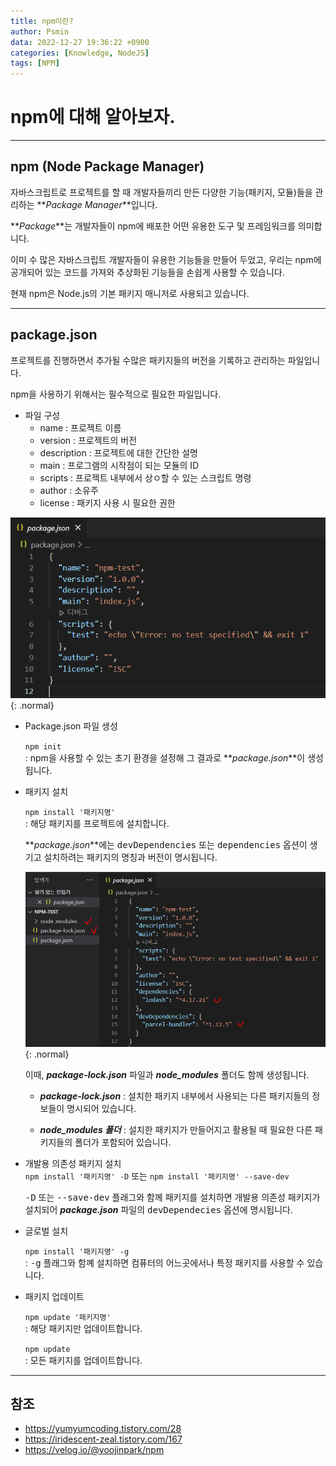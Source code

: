 ```yaml
---
title: npm이란?
author: Psmin
data: 2022-12-27 19:36:22 +0900
categories: [Knowledge, NodeJS]
tags: [NPM]
---
```


# npm에 대해 알아보자.

---

## npm (Node Package Manager)

자바스크립트로 프로젝트를 할 때 개발자들끼리 만든 다양한 기능(패키지, 모듈)들을 관리하는 **_Package Manager_**입니다.

**_Package_**는 개발자들이 npm에 배포한 어떤 유용한 도구 및 프레임워크를 의미합니다.

이미 수 많은 자바스크립트 개발자들이 유용한 기능들을 만들어 두었고, 우리는 npm에 공개되어 있는 코드를 가져와 추상화된 기능들을 손쉽게 사용할 수 있습니다.

현재 npm은 Node.js의 기본 패키지 매니저로 사용되고 있습니다.

---

## package.json

프로젝트를 진행하면서 추가될 수많은 패키지들의 버전을 기록하고 관리하는 파일입니다.

npm을 사용하기 위해서는 필수적으로 필요한 파일입니다.

- 파일 구성
  - name : 프로젝트 이름
  - version : 프로젝트의 버전
  - description : 프로젝트에 대한 간단한 설명
  - main : 프로그램의 시작점이 되는 모듈의 ID
  - scripts : 프로젝트 내부에서 상ㅇ할 수 있는 스크립트 명령
  - author : 소유주
  - license : 패키지 사용 시 필요한 권한

![package-json](/assets/img/package-json.png){: .normal}

- Package.json 파일 생성

  `npm init`  
  : npm을 사용할 수 있는 초기 환경을 설정해 그 결과로 **_package.json_**이 생성됩니다.

- 패키지 설치

  `npm install '패키지명'`  
  : 해당 패키지를 프로젝트에 설치합니다.

  **_package.json_**에는 <kbd>devDependencies</kbd> 또는 <kbd>dependencies</kbd> 옵션이 생기고 설치하려는 패키지의 명칭과 버전이 명시됩니다.

  ![package-install](/assets/img/package-install.png){: .normal}

  이때, **_package-lock.json_** 파일과 **_node_modules_** 폴더도 함께 생성됩니다.

  - **_package-lock.json_** : 설치한 패키지 내부에서 사용되는 다른 패키지들의 정보들이 명시되어 있습니다.

  - **_node_modules 폴더_** : 설치한 패키지가 만들어지고 활용될 때 필요한 다른 패키지들의 폴더가 포함되어 있습니다.

- 개발용 의존성 패키지 설치  
  `npm install '패키지명' -D` 또는 `npm install '패키지명' --save-dev`

  <kbd>-D</kbd> 또는 <kbd>--save-dev</kbd> 플래그와 함께 패키지를 설치하면 개발용 의존성 패키지가 설치되어 **_package.json_** 파일의 <kbd>devDependecies</kbd> 옵션에 명시됩니다.

- 글로벌 설치

  `npm install '패키지명' -g`  
  : <kbd>-g</kbd> 플래그와 함꼐 설치하면 컴퓨터의 어느곳에서나 특정 패키지를 사용할 수 있습니다.

- 패키지 업데이트

  `npm update '패키지명'`  
  : 해당 패키지만 업데이트합니다.

  `npm update`  
  : 모든 패키지를 업데이트합니다.

---

## 참조

- <https://yumyumcoding.tistory.com/28>
- <https://iridescent-zeal.tistory.com/167>
- <https://velog.io/@yoojinpark/npm>
